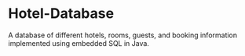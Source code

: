 # Hotel-Database
A database of different hotels, rooms, guests, and booking information implemented using embedded SQL in Java.
